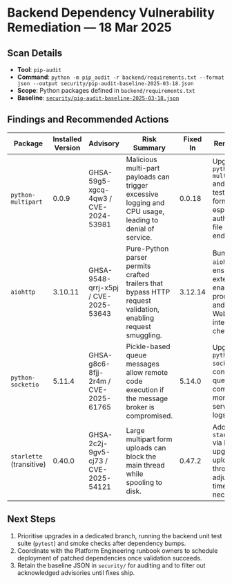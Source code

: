 # Backend Dependency Vulnerability Remediation — 18 Mar 2025

## Scan Details

- **Tool**: `pip-audit`
- **Command**: `python -m pip_audit -r backend/requirements.txt --format json --output security/pip-audit-baseline-2025-03-18.json`
- **Scope**: Python packages defined in `backend/requirements.txt`
- **Baseline**: [`security/pip-audit-baseline-2025-03-18.json`](pip-audit-baseline-2025-03-18.json)

## Findings and Recommended Actions

| Package                  | Installed Version | Advisory                             | Risk Summary                                                                                                 | Fixed In | Remediation Plan                                                                                                                            |
| ------------------------ | ----------------- | ------------------------------------ | ------------------------------------------------------------------------------------------------------------ | -------- | ------------------------------------------------------------------------------------------------------------------------------------------- |
| `python-multipart`       | 0.0.9             | GHSA-59g5-xgcq-4qw3 / CVE-2024-53981 | Malicious multi-part payloads can trigger excessive logging and CPU usage, leading to denial of service.     | 0.0.18   | Upgrade to `python-multipart>=0.0.18` and regression-test all FastAPI form uploads, especially authentication and file ingestion endpoints. |
| `aiohttp`                | 3.10.11           | GHSA-9548-qrrj-x5pj / CVE-2025-53643 | Pure-Python parser permits crafted trailers that bypass HTTP request validation, enabling request smuggling. | 3.12.14  | Bump to `aiohttp>=3.12.14`, ensure C extensions stay enabled in production builds, and rerun WebSocket/polling integration checks.          |
| `python-socketio`        | 5.11.4            | GHSA-g8c6-8fjj-2r4m / CVE-2025-61765 | Pickle-based queue messages allow remote code execution if the message broker is compromised.                | 5.14.0   | Upgrade to `python-socketio>=5.14.0`; confirm Redis queue compatibility and monitor inter-service messaging logs.                           |
| `starlette` (transitive) | 0.40.0            | GHSA-2c2j-9gv5-cj73 / CVE-2025-54121 | Large multipart form uploads can block the main thread while spooling to disk.                               | 0.47.2   | Adopt `starlette>=0.47.2` via FastAPI upgrade, validate upload throughput, and adjust worker timeouts if necessary.                         |

## Next Steps

1. Prioritise upgrades in a dedicated branch, running the backend unit test suite (`pytest`) and smoke checks after dependency bumps.
2. Coordinate with the Platform Engineering runbook owners to schedule deployment of patched dependencies once validation succeeds.
3. Retain the baseline JSON in `security/` for auditing and to filter out acknowledged advisories until fixes ship.
